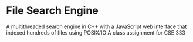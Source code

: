 # File Search Engine
A multithreaded search engine in C++ with a JavaScript web interface that indexed hundreds of files using
POSIX/IO
A class assignment for CSE 333
